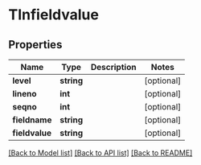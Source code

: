 # TInfieldvalue

## Properties
Name | Type | Description | Notes
------------ | ------------- | ------------- | -------------
**level** | **string** |  | [optional] 
**lineno** | **int** |  | [optional] 
**seqno** | **int** |  | [optional] 
**fieldname** | **string** |  | [optional] 
**fieldvalue** | **string** |  | [optional] 

[[Back to Model list]](../README.md#documentation-for-models) [[Back to API list]](../README.md#documentation-for-api-endpoints) [[Back to README]](../README.md)


